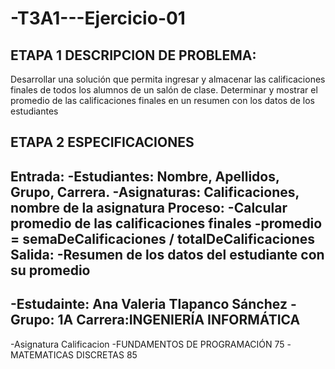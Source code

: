# -T3A1---Ejercicio-01

## ETAPA 1  DESCRIPCION DE PROBLEMA:
Desarrollar una solución que permita ingresar y almacenar las calificaciones finales de todos los alumnos de un salón de clase. Determinar y mostrar el promedio de las calificaciones finales en un resumen con los datos de los estudiantes

## ETAPA 2 ESPECIFICACIONES
Entrada:
-Estudiantes: Nombre, Apellidos, Grupo, Carrera.
-Asignaturas: Calificaciones, nombre de la asignatura
Proceso:
-Calcular promedio de las calificaciones finales
-promedio = semaDeCalificaciones / totalDeCalificaciones
Salida:
-Resumen de los datos del estudiante con su promedio
--------------------------------------------------------
-Estudainte: Ana Valeria Tlapanco Sánchez
-Grupo: 1A            Carrera:INGENIERÍA INFORMÁTICA
-
-Asignatura                         Calificacion 
-FUNDAMENTOS DE PROGRAMACIÓN            75
-MATEMATICAS DISCRETAS                  85
